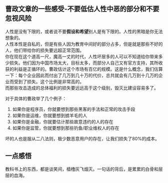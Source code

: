 ## 曹政文章的一些感受-不要低估人性中恶的部分和不要忽视风险

人性是没有下限的，或者说不要**假设和希望**别人是有下限的。人性的黑暗是你无法想象的。  
人性本性是自私的，但是有些人因为教育中间好的部分占多，但是就是那些不好的人，他们带给你的损失要远超正常范围。  
你在现在这个道高一尺，魔高一丈的时代，人性坏居多的人可以不知道给你带来多少损失。他们因为中国市场太大，目标太多，而部分人自己又有官方支持，其所收获的利益是正循环的。曹政估计这个市场有百亿的规模。这是什么概念，我们估算一下：每个企业因此而付出了几万到几十万的代价，总共就会有几万到十几万的企业而受到了损失。这个比例是非常高的。  
而那些攻击造成的总体福利的损失要远远高于这个级别，毁灭比建设容易多了。

对于具体的曹政举了几个例子：  
1. 如果你是程序员，你就要想到那些黑客的手法和正常的攻击手段
2. 如果你是运维，你就要想到掳羊毛的人
3. 如果你是金融，你就要估计那些故意违约的人的存在
4. 如果你是监管，你就要想到那些钓鱼/职业维权人的存在

坏的人也是服从二八法则，极少数恶意用户的存在，让我们损失了80%的成本。

## 一点感悟

教科书上的东西，都是谈笑间，樯橹灰飞烟灭。一句话的背后，是累累的白骨和层层的血海。
